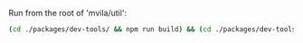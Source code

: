 Run from the root of 'mvila/util':

```bash
(cd ./packages/dev-tools/ && npm run build) && (cd ./packages/dev-tools/examples/build-ts-library && node ../../dist/node-cjs/cli.js build:ts-library)
```

